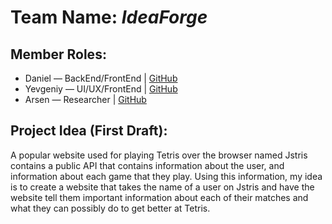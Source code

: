 <h1>Team Name: <i>IdeaForge</i></h1>

<h2>Member Roles:</h2>
<ul>
	<li>Daniel — BackEnd/FrontEnd | <a href="https://github.com/yevexe/">GitHub</a></li>
	<li>Yevgeniy — UI/UX/FrontEnd | <a href="https://github.com/AtomicRecall/">GitHub</a></li>
	<li>Arsen — Researcher | <a href="https://github.com/YaArsen">GitHub</a></li>
</ul>

<h2>Project Idea (First Draft):</h2>
<p>A popular website used for playing Tetris over the browser named Jstris contains a public API that 
contains information about the user, and information about each game that they play. Using this 
information, my idea is to create a website that takes the name of a user on Jstris and have the 
website tell them important information about each of their matches and what they can possibly do 
to get better at Tetris.</p>
